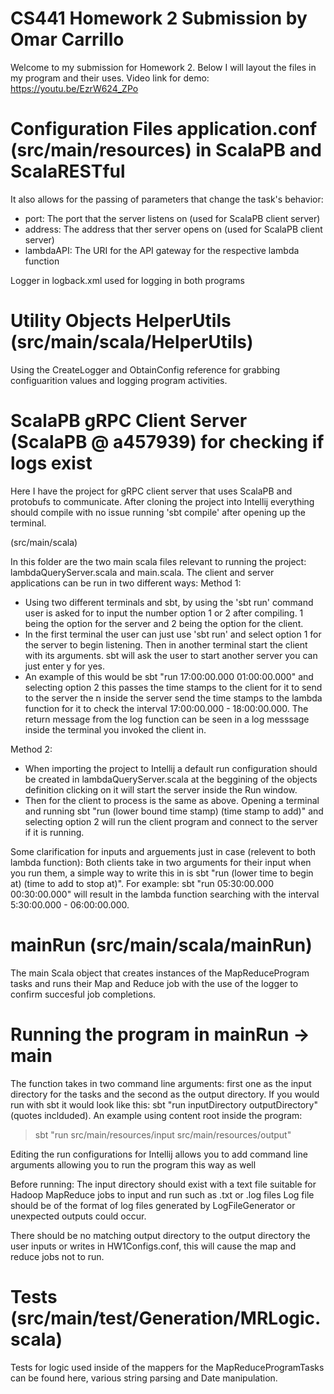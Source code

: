 # CS441 Homework 2 Submission by Omar Carrillo
Welcome to my submission for Homework 2. Below I will layout the files in my program and their uses. Video link for demo: https://youtu.be/EzrW624_ZPo


# Configuration Files application.conf (src/main/resources) in ScalaPB and ScalaRESTful
It also allows for the passing of parameters that change the task's behavior:
- port: The port that the server listens on (used for ScalaPB client server)
- address: The address that ther server opens on (used for ScalaPB client server)
- lambdaAPI: The URI for the API gateway for the respective lambda function 

Logger in logback.xml used for logging in both programs

# Utility Objects HelperUtils (src/main/scala/HelperUtils)
Using the CreateLogger and ObtainConfig reference for grabbing configuarition values and logging program activities.

# ScalaPB gRPC Client Server (ScalaPB @ a457939) for checking if logs exist
Here I have the project for gRPC client server that uses ScalaPB and protobufs to communicate.
After cloning the project into Intellij everything should compile with no issue running 'sbt compile' after opening up the terminal.

(src/main/scala)

In this folder are the two main scala files relevant to running the project: lambdaQueryServer.scala and main.scala.
The client and server applications can be run in two different ways:
Method 1:
- Using two different terminals and sbt, by using the 'sbt run' command user is asked for to input the number option 1 or 2 after compiling. 1 being the option for the   server and 2 being the option for the client. 
- In the first terminal the user can just use 'sbt run' and select option 1 for the server to begin listening. Then in another terminal start the client with its         arguments. sbt will ask the user to start another server you can just enter y for yes. 
- An example of this would be sbt "run 17:00:00.000 01:00:00.000" and selecting option 2 this passes the time stamps to the client for it to send to the server the n   inside the server send the time stamps to the lambda function for it to check the interval 17:00:00.000 - 18:00:00.000. The return message from the log function can   be seen in a log messsage inside the terminal you invoked the client in.

Method 2: 
- When importing the project to Intellij a default run configuration should be created in lambdaQueryServer.scala at the beggining of the objects definition clicking on it will start the server inside the Run window.
- Then for the client to process is the same as above. Opening a terminal and running sbt "run (lower bound time stamp) (time stamp to add)" and selecting option 2 will run the client program and connect to the server if it is running. 

Some clarification for inputs and arguements just in case (relevent to both lambda function):
Both clients take in two arguments for their input when you run them, a simple way to write this in is sbt "run (lower time to begin at) (time to add to stop at)".
For example: sbt "run 05:30:00.000 00:30:00.000" will result in the lambda function searching with the interval 5:30:00.000 - 06:00:00.000.


# mainRun (src/main/scala/mainRun)
The main Scala object that creates instances of the MapReduceProgram tasks and runs their Map and Reduce job with the use of the logger to confirm succesful job completions.

# Running the program in mainRun -> main
The function takes in two command line arguments: first one as the input directory for the tasks and the second as the output directory.
If you would run with sbt it would look like this: sbt "run inputDirectory outputDirectory" (quotes inclduded). An example using content root inside the program:
> sbt "run src/main/resources/input src/main/resources/output"

Editing the run configurations for Intellij allows you to add command line arguments allowing you to run the program this way as well

Before running:
The input directory should exist with a text file suitable for Hadoop MapReduce jobs to input and run such as .txt or .log files
Log file should be of the format of log files generated by LogFileGenerator or unexpected outputs could occur.

There should be no matching output directory to the output directory the user inputs or writes in HW1Configs.conf, this will cause the map and reduce jobs not to run.

# Tests (src/main/test/Generation/MRLogic.scala)
Tests for logic used inside of the mappers for the MapReduceProgramTasks can be found here, various string parsing and Date manipulation. 
